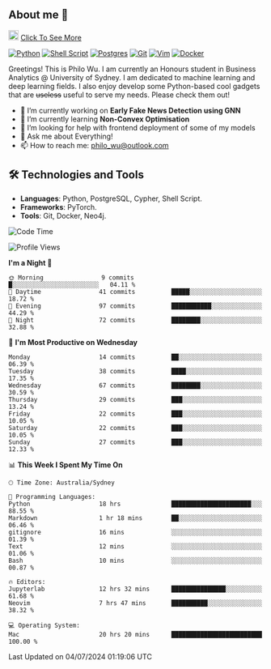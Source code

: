 ## About me 🤗

<a href="#"><img src="https://media.giphy.com/media/hvRJCLFzcasrR4ia7z/giphy.gif" width="20px" height="20px"></a> [Click To See More](https://codeboyphilo.github.io)

[![Python](https://img.shields.io/badge/python-3670A0?style=for-the-badge&logo=python&logoColor=ffdd54)](#)
[![Shell Script](https://img.shields.io/badge/shell_script-%23121011.svg?style=for-the-badge&logo=gnu-bash&logoColor=white)](#)
[![Postgres](https://img.shields.io/badge/postgres-%23316192.svg?style=for-the-badge&logo=postgresql&logoColor=white)](#)
[![Git](https://img.shields.io/badge/git-%23F05033.svg?style=for-the-badge&logo=git&logoColor=white)](#)
[![Vim](https://img.shields.io/badge/VIM-%2311AB00.svg?style=for-the-badge&logo=vim&logoColor=white)](#)
[![Docker](https://img.shields.io/badge/docker-%230db7ed.svg?style=for-the-badge&logo=docker&logoColor=white)](#)

Greetings! This is Philo Wu. I am currently an Honours student in Business Analytics \@ University of Sydney. I am dedicated to machine learning and deep learning fields. I also enjoy develop some Python-based cool gadgets that are ~~useless~~ useful to serve my needs. Please check them out!

- 🔭 I’m currently working on **Early Fake News Detection using GNN**
- 🌱 I’m currently learning **Non-Convex Optimisation**
- 🤔 I’m looking for help with frontend deployment of some of my models
- 💬 Ask me about Everything!
- 📫 How to reach me: philo_wu@outlook.com

## 🛠 Technologies and Tools
- **Languages**: Python, PostgreSQL, Cypher, Shell Script.
- **Frameworks**: PyTorch.
- **Tools**: Git, Docker, Neo4j.

<!--START_SECTION:waka-->
![Code Time](http://img.shields.io/badge/Code%20Time-297%20hrs%2020%20mins-blue)

![Profile Views](http://img.shields.io/badge/Profile%20Views-1-blue)

**I'm a Night 🦉** 

```text
🌞 Morning                9 commits           █░░░░░░░░░░░░░░░░░░░░░░░░   04.11 % 
🌆 Daytime                41 commits          █████░░░░░░░░░░░░░░░░░░░░   18.72 % 
🌃 Evening                97 commits          ███████████░░░░░░░░░░░░░░   44.29 % 
🌙 Night                  72 commits          ████████░░░░░░░░░░░░░░░░░   32.88 % 
```
📅 **I'm Most Productive on Wednesday** 

```text
Monday                   14 commits          ██░░░░░░░░░░░░░░░░░░░░░░░   06.39 % 
Tuesday                  38 commits          ████░░░░░░░░░░░░░░░░░░░░░   17.35 % 
Wednesday                67 commits          ████████░░░░░░░░░░░░░░░░░   30.59 % 
Thursday                 29 commits          ███░░░░░░░░░░░░░░░░░░░░░░   13.24 % 
Friday                   22 commits          ███░░░░░░░░░░░░░░░░░░░░░░   10.05 % 
Saturday                 22 commits          ███░░░░░░░░░░░░░░░░░░░░░░   10.05 % 
Sunday                   27 commits          ███░░░░░░░░░░░░░░░░░░░░░░   12.33 % 
```


📊 **This Week I Spent My Time On** 

```text
🕑︎ Time Zone: Australia/Sydney

💬 Programming Languages: 
Python                   18 hrs              ██████████████████████░░░   88.55 % 
Markdown                 1 hr 18 mins        ██░░░░░░░░░░░░░░░░░░░░░░░   06.46 % 
gitignore                16 mins             ░░░░░░░░░░░░░░░░░░░░░░░░░   01.39 % 
Text                     12 mins             ░░░░░░░░░░░░░░░░░░░░░░░░░   01.06 % 
Bash                     10 mins             ░░░░░░░░░░░░░░░░░░░░░░░░░   00.87 % 

🔥 Editors: 
Jupyterlab               12 hrs 32 mins      ███████████████░░░░░░░░░░   61.68 % 
Neovim                   7 hrs 47 mins       ██████████░░░░░░░░░░░░░░░   38.32 % 

💻 Operating System: 
Mac                      20 hrs 20 mins      █████████████████████████   100.00 % 
```


 Last Updated on 04/07/2024 01:19:06 UTC
<!--END_SECTION:waka-->
